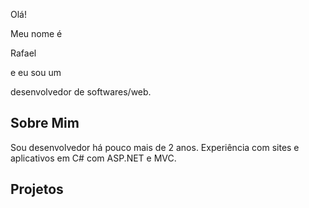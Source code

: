 <!DOCTYPE html>
<html lang="pt-br">
<head>
    <meta charset="utf-8">
    <link rel="icon" href="imagens/icon.png">
    <meta name="viewport" content="width=device-width,initial-scale=1">
    <title>Rafael Marega</title>
    <link href="css/style.css" rel="stylesheet">
    <link href="css/inicio.css" rel="stylesheet">
    <link href="css/menu.css" rel="stylesheet">
    <link href="css/sobre-mim.css" rel="stylesheet">
    <link href="css/projetos.css" rel="stylesheet">
    <link href="css/aos.css" rel="stylesheet">
    <link href="https://unpkg.com/aos@2.3.1/dist/aos.css" rel="stylesheet">
    <link href="https://fonts.googleapis.com/css?family=Raleway:400,500,700&display=swap" rel="stylesheet">
</head>
<body>
    <div id="root">
        <div class="container">
            <meta name="viewport" content="width=device-width, initial-scale=1, user-scalable=no">
            <section class="menu" style="display:none">
                <div class="menu-lateral">
                    <div class="imgPerfil" style="opacity: 1;">
                        <img src="imagens/perfil.jpg" alt="Rafael Marega" class="img-perfil">
                    </div>
                    <div class="titulo-perfil">
                        <span class="fonte-roxa nome" style="opacity: 1; animation-fill-mode: both; animation-duration: 1000ms; animation-delay: 250ms; animation-iteration-count: 1; animation-name: react-reveal-449849398679662-3;">
                            Rafael
                        </span>
                        <span class="profissao" style="opacity: 1; animation-fill-mode: both; animation-duration: 1000ms; animation-delay: 250ms; animation-iteration-count: 1; animation-name: react-reveal-449849398679662-3;">Desenvolvedor</span>
                    </div>
                    <div class="icones">
                        <ul style="opacity: 1;">
                            <li style="animation-fill-mode: both; animation-duration: 2000ms; animation-delay: 0ms; animation-iteration-count: 1; opacity: 1; animation-name: react-reveal-449849398679662-1;">
                                <svg stroke="currentColor" fill="currentColor" stroke-width="0" viewBox="0 0 384 512" size="32" class="icon" color="#FFF" height="32" width="32" xmlns="http://www.w3.org/2000/svg" style="color: rgb(255, 255, 255);">
                                    <title>Html5</title>
                                    <path d="M0 32l34.9 395.8L191.5 480l157.6-52.2L384 32H0zm308.2 127.9H124.4l4.1 49.4h175.6l-13.6 148.4-97.9 27v.3h-1.1l-98.7-27.3-6-75.8h47.7L138 320l53.5 14.5 53.7-14.5 6-62.2H84.3L71.5 112.2h241.1l-4.4 47.7z">
                                    </path>
                                </svg>
                            </li>
                            <li style="animation-fill-mode: both; animation-duration: 1878ms; animation-delay: 0ms; animation-iteration-count: 1; opacity: 1; animation-name: react-reveal-449849398679662-1;">
                                <svg stroke="currentColor" fill="currentColor" stroke-width="0" viewBox="0 0 512 512" size="32" class="icon" color="#FFF" height="32" width="32" xmlns="http://www.w3.org/2000/svg" style="color: rgb(255, 255, 255);">
                                    <title>Css3</title>
                                    <path d="M480 32l-64 368-223.3 80L0 400l19.6-94.8h82l-8 40.6L210 390.2l134.1-44.4 18.8-97.1H29.5l16-82h333.7l10.5-52.7H56.3l16.3-82H480z">
                                    </path>
                                </svg>
                            </li>
                            <!--<li style="animation-fill-mode: both; animation-duration: 1763ms; animation-delay: 0ms; animation-iteration-count: 1; opacity: 1; animation-name: react-reveal-449849398679662-1;">
                                <svg stroke="currentColor" fill="currentColor" stroke-width="0" viewBox="0 0 640 512" size="32" class="icon" color="#FFF" height="32" width="32" xmlns="http://www.w3.org/2000/svg" style="color: rgb(255, 255, 255);">
                                    <title>PHP</title>
                                    <path d="M320 104.5c171.4 0 303.2 72.2 303.2 151.5S491.3 407.5 320 407.5c-171.4 0-303.2-72.2-303.2-151.5S148.7 104.5 320 104.5m0-16.8C143.3 87.7 0 163 0 256s143.3 168.3 320 168.3S640 349 640 256 496.7 87.7 320 87.7zM218.2 242.5c-7.9 40.5-35.8 36.3-70.1 36.3l13.7-70.6c38 0 63.8-4.1 56.4 34.3zM97.4 350.3h36.7l8.7-44.8c41.1 0 66.6 3 90.2-19.1 26.1-24 32.9-66.7 14.3-88.1-9.7-11.2-25.3-16.7-46.5-16.7h-70.7L97.4 350.3zm185.7-213.6h36.5l-8.7 44.8c31.5 0 60.7-2.3 74.8 10.7 14.8 13.6 7.7 31-8.3 113.1h-37c15.4-79.4 18.3-86 12.7-92-5.4-5.8-17.7-4.6-47.4-4.6l-18.8 96.6h-36.5l32.7-168.6zM505 242.5c-8 41.1-36.7 36.3-70.1 36.3l13.7-70.6c38.2 0 63.8-4.1 56.4 34.3zM384.2 350.3H421l8.7-44.8c43.2 0 67.1 2.5 90.2-19.1 26.1-24 32.9-66.7 14.3-88.1-9.7-11.2-25.3-16.7-46.5-16.7H417l-32.8 168.7z"></path>
                                </svg>
                            </li>-->
                            <li style="animation-fill-mode: both; animation-duration: 1656ms; animation-delay: 0ms; animation-iteration-count: 1; opacity: 1; animation-name: react-reveal-449849398679662-1;">
                                <svg stroke="currentColor" fill="currentColor" stroke-width="0" viewBox="0 0 448 512" size="32" class="icon" color="#FFF" height="32" width="32" xmlns="http://www.w3.org/2000/svg" style="color: rgb(255, 255, 255);"><title>Bootstrap</title><path d="M292.3 311.93c0 42.41-39.72 41.43-43.92 41.43h-80.89v-81.69h80.89c42.56 0 43.92 31.9 43.92 40.26zm-50.15-73.13c.67 0 38.44 1 38.44-36.31 0-15.52-3.51-35.87-38.44-35.87h-74.66v72.18h74.66zM448 106.67v298.66A74.89 74.89 0 0 1 373.33 480H74.67A74.89 74.89 0 0 1 0 405.33V106.67A74.89 74.89 0 0 1 74.67 32h298.66A74.89 74.89 0 0 1 448 106.67zM338.05 317.86c0-21.57-6.65-58.29-49.05-67.35v-.73c22.91-9.78 37.34-28.25 37.34-55.64 0-7 2-64.78-77.6-64.78h-127v261.33c128.23 0 139.87 1.68 163.6-5.71 14.21-4.42 52.71-17.98 52.71-67.12z"></path></svg>
                            </li>
                            <li style="animation-fill-mode: both; animation-duration: 1554ms; animation-delay: 0ms; animation-iteration-count: 1; opacity: 1; animation-name: react-reveal-449849398679662-1;">
                                <svg stroke="currentColor" fill="currentColor" stroke-width="0" viewBox="0 0 448 512" size="32" class="icon" color="#FFF" height="32" width="32" xmlns="http://www.w3.org/2000/svg" style="color: rgb(255, 255, 255);">
                                    <title>Git</title>
                                    <path d="M439.55 236.05L244 40.45a28.87 28.87 0 0 0-40.81 0l-40.66 40.63 51.52 51.52c27.06-9.14 52.68 16.77 43.39 43.68l49.66 49.66c34.23-11.8 61.18 31 35.47 56.69-26.49 26.49-70.21-2.87-56-37.34L240.22 199v121.85c25.3 12.54 22.26 41.85 9.08 55a34.34 34.34 0 0 1-48.55 0c-17.57-17.6-11.07-46.91 11.25-56v-123c-20.8-8.51-24.6-30.74-18.64-45L142.57 101 8.45 235.14a28.86 28.86 0 0 0 0 40.81l195.61 195.6a28.86 28.86 0 0 0 40.8 0l194.69-194.69a28.86 28.86 0 0 0 0-40.81z"></path>
                                </svg>
                            </li>
                            <li style="animation-fill-mode: both; animation-duration: 1459ms; animation-delay: 0ms; animation-iteration-count: 1; opacity: 1; animation-name: react-reveal-449849398679662-1;">
                                <svg stroke="currentColor" fill="currentColor" stroke-width="0" version="1.1" viewBox="0 0 32 32" size="32" class="icon" color="#FFF" height="32" width="32" xmlns="http://www.w3.org/2000/svg" style="color: rgb(255, 255, 255);">
                                    <title>.NET</title>
                                    <path d="M8.579 10.956c0.041-0.019 0.083-0.037 0.125-0.053-0.041 0.016-0.083 0.035-0.125 0.053zM2.496 22.174h0.126c0.372 0 0.477 0 0.905 0h0.337c0.026 0 0.052 0 0.078 0 0.029 0 0.060 0 0.091 0 0 0 0.005 0 0.006 0 0.013 0 0.026 0 0.038 0 0.005 0 0.005 0 0.009 0 0.005 0 0.011 0.006 0.017 0.005 2.378-0.122 3.48-1.352 4.034-3.124 0.431-1.375 0.784-2.532 1.094-3.504-0 0-0 0.001-0 0.001 0.004-0.012 0.007-0.023 0.011-0.035 0.747-1.048 1.519-1.953 2.215-2.687v0c0 0 0.016 0 0.016-0 1.065 3.257 1.476 9.068 4.591 9.068 0.126 0 0.257 0.003 0.384-0.010-0.127 0.013-0.25 0.030-0.376 0.030h2.474c-0.175 0-0.341-0.026-0.501-0.059-0.101-0.021-0.199-0.052-0.295-0.085 0.096 0.032 0.194 0.057 0.296 0.077 0.16 0.033 0.326 0.048 0.5 0.048 0.459 0 0.842-0.035 1.176-0.144-0.334 0.109-0.717 0.162-1.176 0.162h2.42c0 0 0 0 0 0 0.021 0 0.042 0 0.062 0 0 0 0 0 0 0s0.001 0 0.002 0l0.001-0.005 0.913-0.009c-0.117 0-0.226-0.021-0.331-0.056 0.001-0.002 0.003-0.003 0.004-0.005 0.103 0.031 0.21 0.037 0.325 0.037 2.403 0 4.826-4.315 8.835-11.483h-1.574l0.001 0.064h-0.293c-1.478 2.624-2.511 4.866-3.387 6.658 0.877-1.794 1.909-4.034 3.386-6.658h-2.161c-0.041 0-0.082 0-0.123 0-0.039 0-0.078 0-0.116 0h-0.005c-0.080 0-0.157-0.011-0.234-0.006-0 0.001-0.001-0.007-0.001-0.005-2.321 0.14-3.407 1.318-3.953 3.067-0.956 3.056-1.535 5.034-2.092 6.297-0 0 0-0.001-0-0 0 0.003-0.002 0.003-0.002 0.004v-0.003c-0.256 0.25-0.522 0.478-0.782 0.685-0.136 0.108-0.272 0.21-0.409 0.306 0.114 0.137 0.231 0.265 0.354 0.382 0.186 0.181 0.385 0.333 0.602 0.45-0 0-0.001 0-0.001 0-0.217-0.117-0.416-0.269-0.603-0.45-0.123-0.117-0.239-0.245-0.354-0.382 0 0 0 0 0 0 0.137-0.096 0.272-0.199 0.408-0.307-0.749-1.659-1.184-4.478-1.991-6.673 0.807 2.194 1.243 5.014 1.991 6.673 0.26-0.207 0.52-0.435 0.781-0.685-1.082-3.242-1.47-9.136-4.606-9.136-0.221 0-0.444 0.021-0.666 0.061 0.222-0.041 0.445-0.062 0.666-0.062l-1.233-0.017c0.196 0 0.381 0.055 0.557 0.055-0 0-0 0-0 0-0.176 0-0.361-0.055-0.556-0.055-0.017 0-0.034-0.004-0.051-0.003 0.017-0 0.034-0.006 0.051-0.006h-4.96c-0.028 0-0.056-0.004-0.085-0.004-2.706 0-6.435 5.059-8.115 11.524 0 0 0.122 0 0.323 0 0 0 0 0 0 0 0.232 0 0.95 0 0.95 0zM26.161 10.675c-0 0-0 0-0 0-0.807 0.254-1.401 0.694-1.842 1.277 0.441-0.583 1.034-1.023 1.842-1.277zM22.369 21.541c-0.008 0.004-0.015 0.008-0.023 0.012-0.011 0.006-0.023 0.011-0.034 0.017-0.001 0-0.002 0.001-0.002 0.001 0.020-0.010 0.039-0.020 0.059-0.029zM22.040 21.687c0.005-0.004 0.010-0.004 0.016-0.006-0.005 0.003-0.010 0.004-0.015 0.006-0.011 0.005-0.022 0.008-0.033 0.012 0.011-0.004 0.021-0.008 0.032-0.012zM22.001 21.703c0 0 0-0 0-0s-0.001 0-0.001 0c0-0 0-0 0.001-0zM21.751 21.787c0.019-0.006 0.036-0.011 0.054-0.016 0.009-0.004 0.018-0.007 0.027-0.009 0.011-0.004 0.021-0.007 0.030-0.011 0.011-0.004 0.022-0.006 0.031-0.010s0.017-0.006 0.026-0.010c0.021-0.008 0.042-0.014 0.064-0.022 0.003 0 0.006-0.001 0.008-0.003-0.002 0.001-0.005 0.002-0.007 0.003-0.021 0.008-0.042 0.014-0.063 0.022-0.009 0.004-0.018 0.006-0.026 0.009-0.009 0.004-0.020 0.007-0.031 0.010-0.009 0.004-0.020 0.006-0.031 0.011-0.009 0.004-0.018 0.005-0.027 0.009-0.019 0.005-0.036 0.010-0.054 0.016-0.001 0-0.003 0.001-0.004 0.001 0.001-0 0.002-0.001 0.003-0.001zM8.704 10.91v-0.008c0 0 0.006 0.008 0.007 0.008h0c-0.053 0-0.105 0.037-0.157 0.059 0.008-0.004 0.017-0.009 0.025-0.012-0.042 0.018-0.084 0.037-0.126 0.057-0.022 0.011-0.045 0.021-0.067 0.033zM8.832 10.846v0zM9.191 10.738c-0.007 0.004-0.012 0.019-0.018 0.019-0.044 0.011-0.088 0.023-0.132 0.035-0.005 0-0.009 0.004-0.015 0.005-0.012 0.003-0.024 0.007-0.037 0.011 0.013-0.004 0.025-0.011 0.037-0.013 0.006 0 0.011-0.005 0.015-0.005 0.044-0.012 0.088-0.024 0.132-0.035 0.006 0 0.011-0.018 0.018-0.018 0.012-0.004 0.024-0.020 0.037-0.021-0.013 0.001-0.025 0.021-0.037 0.023zM9.249 10.732c-0.006 0.004-0.013 0.008-0.019 0.010 0.006-0.004 0.012-0.011 0.019-0.013 0.013-0.004 0.025-0.014 0.039-0.014-0.014 0-0.026 0.015-0.039 0.017zM9.732 10.716c-0.024-0.004-0.047-0.002-0.070-0.002-0.001 0-0.002 0-0.002 0 0.023 0 0.046-0.003 0.070-0 0.003 0 0.005-0.001 0.008-0.001-0.002 0.001-0.003 0.003-0.006 0.003zM9.794 10.685c-0.058 0-0.115 0.012-0.174 0.016 0.008 0 0.016 0.010 0.024 0.012-0.015-0.002-0.030-0.011-0.045-0.012 0.007-0.001 0.014-0.005 0.021-0.005-0.004-0-0.004-0.002-0.008-0.002-0.005-0.004-0.012-0.006-0.012-0.006v0.005c-0.064 0.004-0.060 0.005-0.088 0.008l-0.004-0.005c-0.008 0-0.014 0.004-0.021 0.004-0.011 0.004-0.024 0.004-0.036 0.005-0.007 0-0.014 0-0.021 0.004-0.013 0.004-0.025 0.006-0.037 0.008-0.001 0-0.002 0.001-0.003 0.001 0.001 0 0.002 0 0.003 0 0.013 0 0.024-0.006 0.037-0.009 0.007 0 0.014-0.005 0.021-0.005 0.012 0 0.024-0.004 0.036-0.006 0.006 0 0.012-0 0.020-0.004 0.024-0.003 0.048-0.005 0.072-0.007 0.005 0 0.009 0.001 0.014 0.001 0.068-0.006 0.134-0.008 0.201-0.008zM9.955 10.755c-0.045-0.012-0.091-0.021-0.137-0.029-0.004 0-0.008-0.002-0.012-0.003 0.003 0.001 0.007 0.002 0.011 0.002 0.046 0.009 0.092 0.018 0.137 0.030 0.001 0 0.003 0.001 0.004 0.001-0.001-0-0.001-0-0.002-0zM10.934 11.537v0c-0 0-0 0.001-0.001 0.001-0.141-0.238-0.296-0.438-0.468-0.584 0.002 0.001 0.005 0.003 0.007 0.004 0.169 0.147 0.321 0.344 0.461 0.58 0-0 0 0-0 0zM11.154 11.961v0zM13.665 10.744c0.18-0.034 0.361-0.056 0.539-0.064-0.179 0.009-0.359 0.030-0.54 0.065zM11.904 12.446c-0.001-0.003-0.003-0.005-0.004-0.008 0.001 0.003 0.003 0.005 0.004 0.008v0zM14.209 10.947c-0.284 0.106-0.569 0.242-0.854 0.408 0.285-0.166 0.57-0.302 0.854-0.408 0.194-0.072 0.387-0.129 0.58-0.172-0.194 0.043-0.387 0.1-0.58 0.172zM14.94 10.743v0 0 0zM17.104 21.758c0.117-0.031 0.235-0.068 0.352-0.109 0 0 0 0 0 0-0.118 0.041-0.235 0.077-0.352 0.109zM20.136 21.561c-0 0-0 0-0 0-0.007 0.004-0.014 0.007-0.021 0.011 0.007-0.004 0.015-0.008 0.022-0.012zM20.762 21.884c-0.285-0.034-0.54-0.118-0.773-0.244 0.233 0.126 0.488 0.21 0.773 0.244 0.042 0.004 0.083 0.008 0.126 0.011-0.043-0.003-0.085-0.007-0.126-0.011zM20.742 21.035l0.001-0.005c0-0 0-0.001 0.001-0.001 0.157 0.267 0.331 0.487 0.527 0.639-0.196-0.149-0.371-0.364-0.528-0.633zM21.188 21.895c-0.008 0.004-0.015 0.004-0.023 0.004-0.001 0-0.001 0-0.002 0 0.008 0 0.016 0 0.023-0.004 0.015 0 0.030 0 0.046-0.004 0.001 0 0.002 0 0.002 0-0.016 0.004-0.031 0.004-0.046 0.004zM21.377 21.874c-0.017 0.003-0.035 0.004-0.053 0.008-0.005 0-0.010 0.004-0.015 0.004-0 0-0.004 0-0.004 0-0.016 0.002-0.033 0.005-0.049 0.005-0.001 0-0.002 0-0.002 0 0.016 0 0.033-0.004 0.049-0.005h0.004c0.005 0 0.010-0.004 0.015-0.004 0.018-0.004 0.036-0.006 0.053-0.008 0.002 0 0.003 0 0.004 0-0.001 0-0.001 0-0.002 0z"></path>
                                </svg>
                            </li>
                            <li style="animation-fill-mode: both; animation-duration: 1370ms; animation-delay: 0ms; animation-iteration-count: 1; opacity: 1; animation-name: react-reveal-449849398679662-1;">
                                <svg stroke="currentColor" fill="currentColor" stroke-width="0" version="1.1" viewBox="0 0 32 32" size="32" class="icon" color="#FFF" height="32" width="32" xmlns="http://www.w3.org/2000/svg" style="color: rgb(255, 255, 255);">
                                    <title>JavaScript</title>
                                    <path d="M9.633 7.968h3.751v10.514c0 4.738-2.271 6.392-5.899 6.392-0.888 0-2.024-0.148-2.764-0.395l0.42-3.036c0.518 0.173 1.185 0.296 1.925 0.296 1.58 0 2.567-0.716 2.567-3.282v-10.489zM16.641 20.753c0.987 0.518 2.567 1.037 4.171 1.037 1.728 0 2.641-0.716 2.641-1.826 0-1.012-0.79-1.629-2.789-2.32-2.764-0.987-4.59-2.517-4.59-4.961 0-2.838 2.394-4.985 6.293-4.985 1.9 0 3.258 0.37 4.245 0.839l-0.839 3.011c-0.642-0.321-1.851-0.79-3.455-0.79-1.629 0-2.419 0.765-2.419 1.604 0 1.061 0.913 1.53 3.085 2.369 2.937 1.086 4.294 2.616 4.294 4.985 0 2.789-2.122 5.158-6.688 5.158-1.9 0-3.776-0.518-4.714-1.037l0.765-3.085z"></path>
                                </svg>
                            </li>
                            <li style="animation-fill-mode: both; animation-duration: 1287ms; animation-delay: 0ms; animation-iteration-count: 1; opacity: 1; animation-name: react-reveal-449849398679662-1;">
                                <svg stroke="currentColor" fill="currentColor" stroke-width="0" version="1.1" viewBox="0 0 32 32" size="32" class="icon" color="#FFF" height="32" width="32" xmlns="http://www.w3.org/2000/svg" style="color: rgb(255, 255, 255);">
                                    <title>JQuery</title>
                                    <path d="M16.232 24.047c-0.15-0.034-0.295-0.081-0.441-0.124-0.037-0.011-0.074-0.022-0.11-0.033-0.143-0.044-0.284-0.090-0.425-0.139-0.019-0.007-0.039-0.014-0.058-0.021-0.126-0.045-0.251-0.091-0.375-0.139-0.035-0.014-0.070-0.027-0.105-0.041-0.136-0.054-0.271-0.11-0.405-0.168-0.027-0.012-0.054-0.024-0.081-0.036-0.115-0.052-0.228-0.105-0.341-0.159-0.033-0.016-0.065-0.031-0.099-0.047-0.089-0.043-0.177-0.090-0.264-0.134-0.059-0.031-0.118-0.060-0.176-0.092-0.107-0.058-0.212-0.117-0.317-0.178-0.035-0.020-0.071-0.038-0.107-0.059-0.139-0.081-0.277-0.166-0.412-0.252-0.037-0.024-0.074-0.050-0.111-0.074-0.099-0.063-0.197-0.128-0.293-0.195-0.032-0.021-0.063-0.045-0.094-0.066-0.093-0.066-0.186-0.132-0.277-0.2-0.042-0.031-0.082-0.062-0.123-0.093-0.084-0.064-0.168-0.129-0.25-0.196-0.037-0.030-0.075-0.060-0.112-0.090-0.105-0.087-0.209-0.173-0.312-0.263-0.011-0.009-0.023-0.018-0.034-0.028-0.111-0.097-0.22-0.197-0.328-0.298-0.031-0.030-0.062-0.059-0.092-0.088-0.080-0.076-0.158-0.153-0.235-0.231-0.031-0.031-0.062-0.061-0.092-0.092-0.098-0.101-0.194-0.203-0.289-0.306-0.005-0.005-0.010-0.010-0.014-0.015-0.1-0.109-0.197-0.221-0.293-0.334-0.026-0.031-0.051-0.060-0.077-0.091-0.071-0.086-0.142-0.173-0.211-0.261-0.026-0.031-0.052-0.064-0.077-0.096-0.083-0.108-0.164-0.215-0.243-0.324-2.197-2.996-2.986-7.129-1.23-10.523l-1.556 1.974c-1.994 2.866-1.746 6.595-0.223 9.64 0.036 0.073 0.074 0.145 0.112 0.217 0.024 0.045 0.046 0.092 0.071 0.137 0.014 0.027 0.030 0.053 0.044 0.079 0.026 0.049 0.053 0.095 0.079 0.142 0.047 0.083 0.096 0.166 0.145 0.249 0.027 0.045 0.055 0.091 0.083 0.136 0.055 0.089 0.111 0.176 0.169 0.264 0.024 0.037 0.047 0.075 0.072 0.111 0.080 0.118 0.161 0.236 0.244 0.353 0.002 0.003 0.005 0.006 0.007 0.009 0.013 0.018 0.028 0.037 0.041 0.056 0.072 0.1 0.147 0.199 0.223 0.296 0.028 0.036 0.056 0.072 0.084 0.107 0.067 0.085 0.136 0.169 0.206 0.253 0.026 0.031 0.052 0.063 0.079 0.094 0.094 0.11 0.189 0.22 0.287 0.328 0.002 0.002 0.004 0.004 0.006 0.005 0.004 0.005 0.008 0.008 0.011 0.013 0.095 0.104 0.193 0.206 0.291 0.307 0.031 0.032 0.062 0.063 0.093 0.094 0.076 0.077 0.154 0.153 0.233 0.228 0.032 0.030 0.063 0.061 0.095 0.091 0.105 0.099 0.211 0.196 0.319 0.291 0.002 0.001 0.003 0.003 0.005 0.004 0.018 0.016 0.038 0.032 0.056 0.047 0.095 0.082 0.192 0.164 0.29 0.245 0.040 0.032 0.080 0.064 0.12 0.096 0.080 0.064 0.16 0.127 0.241 0.189 0.043 0.033 0.086 0.066 0.129 0.098 0.089 0.066 0.18 0.131 0.271 0.194 0.033 0.024 0.065 0.047 0.099 0.070 0.009 0.006 0.018 0.013 0.027 0.019 0.086 0.060 0.175 0.116 0.263 0.174 0.038 0.025 0.075 0.051 0.114 0.076 0.136 0.086 0.273 0.171 0.412 0.253 0.038 0.022 0.076 0.043 0.114 0.064 0.102 0.059 0.205 0.117 0.309 0.174 0.056 0.030 0.114 0.059 0.171 0.088 0.073 0.038 0.147 0.078 0.221 0.115 0.017 0.009 0.035 0.017 0.051 0.025 0.030 0.014 0.060 0.028 0.091 0.044 0.116 0.055 0.233 0.11 0.351 0.163 0.025 0.011 0.049 0.022 0.074 0.033 0.135 0.059 0.271 0.116 0.409 0.17 0.033 0.014 0.066 0.026 0.1 0.039 0.127 0.049 0.256 0.098 0.386 0.143 0.016 0.006 0.032 0.012 0.049 0.017 0.142 0.050 0.286 0.096 0.43 0.141 0.034 0.010 0.069 0.021 0.104 0.031 0.147 0.044 0.293 0.097 0.445 0.125 9.643 1.759 12.444-5.795 12.444-5.795-2.352 3.065-6.528 3.873-10.485 2.974zM12.758 16.231c0.216 0.31 0.456 0.678 0.742 0.927 0.104 0.114 0.213 0.226 0.324 0.336 0.028 0.029 0.057 0.056 0.085 0.084 0.108 0.105 0.217 0.207 0.33 0.307 0.005 0.003 0.009 0.008 0.014 0.012 0.001 0.001 0.002 0.002 0.003 0.003 0.125 0.11 0.255 0.216 0.386 0.319 0.029 0.022 0.058 0.046 0.088 0.069 0.132 0.101 0.266 0.2 0.404 0.295 0.004 0.003 0.008 0.006 0.012 0.009 0.061 0.042 0.123 0.081 0.184 0.122 0.030 0.019 0.058 0.040 0.088 0.058 0.098 0.063 0.198 0.125 0.299 0.183 0.014 0.009 0.028 0.016 0.042 0.024 0.087 0.051 0.176 0.1 0.265 0.148 0.031 0.018 0.063 0.033 0.094 0.049 0.061 0.032 0.123 0.064 0.185 0.096 0.009 0.004 0.019 0.009 0.028 0.012 0.127 0.063 0.255 0.123 0.386 0.18 0.028 0.012 0.057 0.023 0.085 0.035 0.105 0.045 0.21 0.088 0.316 0.129 0.045 0.017 0.091 0.033 0.135 0.050 0.097 0.036 0.193 0.069 0.291 0.101 0.044 0.014 0.087 0.028 0.131 0.042 0.139 0.043 0.276 0.098 0.42 0.122 7.445 1.233 9.164-4.499 9.164-4.499-1.549 2.232-4.55 3.296-7.752 2.465-0.142-0.038-0.282-0.078-0.422-0.122-0.043-0.013-0.084-0.027-0.127-0.041-0.099-0.032-0.197-0.066-0.295-0.102-0.045-0.017-0.089-0.033-0.133-0.050-0.107-0.041-0.213-0.084-0.317-0.128-0.029-0.013-0.058-0.024-0.086-0.036-0.131-0.057-0.261-0.117-0.389-0.18-0.066-0.032-0.13-0.066-0.195-0.099-0.037-0.019-0.075-0.038-0.112-0.058-0.083-0.045-0.165-0.092-0.246-0.139-0.019-0.011-0.040-0.022-0.059-0.033-0.101-0.059-0.2-0.12-0.299-0.182-0.030-0.019-0.060-0.040-0.090-0.060-0.065-0.042-0.13-0.085-0.193-0.128-0.137-0.095-0.271-0.194-0.402-0.294-0.030-0.024-0.061-0.047-0.091-0.071-1.401-1.107-2.512-2.619-3.041-4.334-0.554-1.778-0.434-3.775 0.525-5.395l-1.178 1.663c-1.442 2.075-1.364 4.853-0.239 7.048 0.189 0.368 0.401 0.725 0.638 1.065zM20.606 13.664c0.061 0.023 0.123 0.043 0.185 0.064 0.027 0.008 0.054 0.018 0.082 0.026 0.088 0.027 0.175 0.060 0.265 0.076 4.111 0.794 5.226-2.11 5.523-2.537-0.977 1.406-2.618 1.744-4.632 1.255-0.159-0.039-0.334-0.096-0.488-0.151-0.197-0.070-0.39-0.15-0.579-0.24-0.358-0.172-0.699-0.38-1.015-0.619-1.802-1.367-2.922-3.976-1.746-6.101l-0.637 0.877c-0.85 1.251-0.933 2.805-0.344 4.186 0.622 1.467 1.897 2.617 3.384 3.163z"></path>
                                </svg>
                            </li>
                            <!--<li style="animation-fill-mode: both; animation-duration: 1208ms; animation-delay: 0ms; animation-iteration-count: 1; opacity: 1; animation-name: react-reveal-449849398679662-1;">
                                <svg stroke="currentColor" fill="currentColor" stroke-width="0" version="1.1" viewBox="0 0 32 32" size="32" class="icon" color="#FFF" height="32" width="32" xmlns="http://www.w3.org/2000/svg" style="color: rgb(255, 255, 255);">
                                    <title>MySQL</title>
                                    <path d="M5.082 5.593c-0.564 0.564-0.423 1.213 0.564 2.679 0.508 0.761 1.1 1.946 1.326 2.623 0.226 0.705 0.677 1.664 0.987 2.143 0.564 0.79 0.564 0.959 0.197 2.397-0.226 0.902-0.31 2.031-0.197 2.736 0.169 1.185 1.128 2.905 1.72 3.102 0.508 0.169 1.241-0.733 1.269-1.551 0-0.705 0.028-0.733 0.338-0.226 0.536 0.874 2.228 2.735 2.369 2.594 0.056-0.056-0.31-0.79-0.846-1.607-0.508-0.846-1.1-1.946-1.325-2.454-0.31-0.846-0.423-0.902-0.79-0.508-0.226 0.226-0.508 0.874-0.592 1.466-0.226 1.354-0.733 1.523-1.128 0.367s-0.395-3.131 0-4.484c0.282-0.931 0.254-1.184-0.226-1.89-0.31-0.423-0.79-1.438-1.044-2.256-0.254-0.79-0.846-1.974-1.325-2.595-1.1-1.551-1.1-2.115 0.056-1.89 0.479 0.085 1.213 0.423 1.664 0.733 0.423 0.31 1.156 0.564 1.607 0.564 1.354 0 3.723 1.326 5.443 3.046 1.326 1.325 2.002 2.397 3.441 5.302 1.692 3.44 1.833 3.638 2.877 3.976 1.241 0.423 3.835 2.002 3.835 2.341 0 0.113-0.649 0.282-1.438 0.338-2.115 0.226-2.313 0.62-0.931 1.861 0.649 0.564 1.862 1.438 2.736 1.918l1.579 0.902-0.733-0.931c-0.423-0.508-1.297-1.297-1.974-1.72s-1.213-0.874-1.213-0.987c0-0.113 0.479-0.31 1.072-0.395 1.579-0.282 2.030-0.423 2.030-0.705 0-0.423-2.848-2.566-4.202-3.159-1.156-0.536-1.297-0.762-2.792-3.835-1.326-2.82-1.861-3.61-3.553-5.302-2.171-2.171-3.666-3.102-5.584-3.384-0.649-0.113-1.551-0.451-1.946-0.733-0.931-0.705-2.82-0.959-3.272-0.479z"></path>
                                </svg>
                            </li>-->
                            <li style="animation-fill-mode: both; animation-duration: 1134ms; animation-delay: 0ms; animation-iteration-count: 1; opacity: 1; animation-name: react-reveal-449849398679662-1;">
                                <svg stroke="currentColor" fill="currentColor" stroke-width="0" version="1.1" viewBox="0 0 32 32" size="32" class="icon" color="#FFF" height="32" width="32" xmlns="http://www.w3.org/2000/svg" style="color: rgb(255, 255, 255);">
                                    <title>SQL</title>
                                    <path d="M16 27.534c-5.323 0-9.641-1.44-9.641-3.214 0-0.97 0-2.031 0-3.214 0-0.279 0.14-0.545 0.341-0.803 1.075 1.384 4.813 2.41 9.301 2.41s8.226-1.026 9.301-2.41c0.201 0.259 0.34 0.524 0.34 0.803 0 0.931 0 1.918 0 3.214 0 1.773-4.318 3.214-9.641 3.214zM16 21.106c-5.323 0-9.641-1.441-9.641-3.214 0-0.97 0-2.030 0-3.214 0-0.17 0.064-0.336 0.151-0.5v0c0.049-0.103 0.113-0.204 0.19-0.304 1.075 1.383 4.813 2.41 9.301 2.41s8.226-1.027 9.301-2.41c0.077 0.1 0.141 0.201 0.19 0.304v0c0.086 0.164 0.151 0.33 0.151 0.5 0 0.931 0 1.917 0 3.214 0 1.773-4.318 3.214-9.641 3.214zM16 14.679c-5.323 0-9.641-1.44-9.641-3.214 0-0.508 0-1.044 0-1.607 0-0.511 0-1.041 0-1.607 0-1.774 4.318-3.214 9.641-3.214s9.641 1.44 9.641 3.214c0 0.501 0 1.033 0 1.607 0 0.492 0 1.011 0 1.607 0 1.774-4.318 3.214-9.641 3.214zM16 6.645c-3.55 0-6.427 0.718-6.427 1.607s2.878 1.607 6.427 1.607c3.55 0 6.427-0.718 6.427-1.607s-2.878-1.607-6.427-1.607z"></path>
                                </svg>
                            </li>
                            <li style="animation-fill-mode: both; animation-duration: 1065ms; animation-delay: 0ms; animation-iteration-count: 1; opacity: 1; animation-name: react-reveal-449849398679662-1;">
                                <svg stroke="currentColor" fill="currentColor" stroke-width="0" version="1.1" viewBox="0 0 32 32" size="32" class="icon" color="#FFF" height="32" width="32" xmlns="http://www.w3.org/2000/svg" style="color: rgb(255, 255, 255);">
                                    <title>Visual Studio</title>
                                    <path d="M17.319 9.414c-2.444 2.444-4.5 4.435-4.597 4.435-0.081 0-1.424-0.987-2.962-2.185l-2.784-2.185-2.266 1.133v11.331l2.266 1.133 2.574-2.007c1.425-1.117 2.736-2.12 2.914-2.234 0.324-0.194 0.647 0.097 4.84 4.274l4.484 4.484 2.752-1.117 2.752-1.101v-18.195l-2.104-0.842c-1.149-0.47-2.396-0.955-2.768-1.101l-0.664-0.259-4.435 4.435zM21.706 16.278c0 2.493-0.032 4.532-0.097 4.532-0.227 0-5.73-4.435-5.682-4.581 0.049-0.178 5.471-4.468 5.666-4.468 0.065-0.016 0.114 2.023 0.114 4.516zM8.837 14.659l1.619 1.619-1.619 1.619c-0.89 0.89-1.667 1.619-1.732 1.619-0.081 0-0.13-1.457-0.13-3.237s0.048-3.238 0.13-3.238c0.065 0 0.842 0.729 1.732 1.619z"></path>
                                </svg>
                            </li>
                        </ul>
                    </div>
                    <nav>
                        <ul style="opacity: 1;">
                            <li style="animation-fill-mode: both; animation-duration: 2000ms; animation-delay: 0ms; animation-iteration-count: 1; opacity: 1; animation-name: react-reveal-449849398679662-1;">
                                <a target="_blank" rel="noopener noreferrer" href="http://linkedin.com/in/rafael-marega-b6755a189">
                                    <span>LinkedIn</span>
                                    <svg stroke="currentColor" fill="currentColor" stroke-width="0" viewBox="0 0 448 512" size="24" class="icon" color="#FFF" height="24" width="24" xmlns="http://www.w3.org/2000/svg" style="color: rgb(255, 255, 255);">
                                        <path d="M416 32H31.9C14.3 32 0 46.5 0 64.3v383.4C0 465.5 14.3 480 31.9 480H416c17.6 0 32-14.5 32-32.3V64.3c0-17.8-14.4-32.3-32-32.3zM135.4 416H69V202.2h66.5V416zm-33.2-243c-21.3 0-38.5-17.3-38.5-38.5S80.9 96 102.2 96c21.2 0 38.5 17.3 38.5 38.5 0 21.3-17.2 38.5-38.5 38.5zm282.1 243h-66.4V312c0-24.8-.5-56.7-34.5-56.7-34.6 0-39.9 27-39.9 54.9V416h-66.4V202.2h63.7v29.2h.9c8.9-16.8 30.6-34.5 62.9-34.5 67.2 0 79.7 44.3 79.7 101.9V416z"></path>
                                    </svg>
                                </a>
                            </li>
                            <li style="animation-fill-mode: both; animation-duration: 1587ms; animation-delay: 0ms; animation-iteration-count: 1; opacity: 1; animation-name: react-reveal-449849398679662-1;">
                                <a target="_blank" rel="noopener noreferrer" href="https://github.com/MaregaRafa2001">
                                    <span>Github</span>
                                    <svg stroke="currentColor" fill="currentColor" stroke-width="0" viewBox="0 0 496 512" size="24" class="icon" color="#FFF" height="24" width="24" xmlns="http://www.w3.org/2000/svg" style="color: rgb(255, 255, 255);">
                                        <path d="M165.9 397.4c0 2-2.3 3.6-5.2 3.6-3.3.3-5.6-1.3-5.6-3.6 0-2 2.3-3.6 5.2-3.6 3-.3 5.6 1.3 5.6 3.6zm-31.1-4.5c-.7 2 1.3 4.3 4.3 4.9 2.6 1 5.6 0 6.2-2s-1.3-4.3-4.3-5.2c-2.6-.7-5.5.3-6.2 2.3zm44.2-1.7c-2.9.7-4.9 2.6-4.6 4.9.3 2 2.9 3.3 5.9 2.6 2.9-.7 4.9-2.6 4.6-4.6-.3-1.9-3-3.2-5.9-2.9zM244.8 8C106.1 8 0 113.3 0 252c0 110.9 69.8 205.8 169.5 239.2 12.8 2.3 17.3-5.6 17.3-12.1 0-6.2-.3-40.4-.3-61.4 0 0-70 15-84.7-29.8 0 0-11.4-29.1-27.8-36.6 0 0-22.9-15.7 1.6-15.4 0 0 24.9 2 38.6 25.8 21.9 38.6 58.6 27.5 72.9 20.9 2.3-16 8.8-27.1 16-33.7-55.9-6.2-112.3-14.3-112.3-110.5 0-27.5 7.6-41.3 23.6-58.9-2.6-6.5-11.1-33.3 2.6-67.9 20.9-6.5 69 27 69 27 20-5.6 41.5-8.5 62.8-8.5s42.8 2.9 62.8 8.5c0 0 48.1-33.6 69-27 13.7 34.7 5.2 61.4 2.6 67.9 16 17.7 25.8 31.5 25.8 58.9 0 96.5-58.9 104.2-114.8 110.5 9.2 7.9 17 22.9 17 46.4 0 33.7-.3 75.4-.3 83.6 0 6.5 4.6 14.4 17.3 12.1C428.2 457.8 496 362.9 496 252 496 113.3 383.5 8 244.8 8zM97.2 352.9c-1.3 1-1 3.3.7 5.2 1.6 1.6 3.9 2.3 5.2 1 1.3-1 1-3.3-.7-5.2-1.6-1.6-3.9-2.3-5.2-1zm-10.8-8.1c-.7 1.3.3 2.9 2.3 3.9 1.6 1 3.6.7 4.3-.7.7-1.3-.3-2.9-2.3-3.9-2-.6-3.6-.3-4.3.7zm32.4 35.6c-1.6 1.3-1 4.3 1.3 6.2 2.3 2.3 5.2 2.6 6.5 1 1.3-1.3.7-4.3-1.3-6.2-2.2-2.3-5.2-2.6-6.5-1zm-11.4-14.7c-1.6 1-1.6 3.6 0 5.9 1.6 2.3 4.3 3.3 5.6 2.3 1.6-1.3 1.6-3.9 0-6.2-1.4-2.3-4-3.3-5.6-2z">
                                        </path>
                                    </svg>
                                </a>
                            </li>
                            <li style="animation-fill-mode: both; animation-duration: 1260ms; animation-delay: 0ms; animation-iteration-count: 1; opacity: 1; animation-name: react-reveal-449849398679662-1;">
                                <a target="_blank" rel="noopener noreferrer" href="https://www.facebook.com/rafael.marega.73/">
                                    <span>Facebook</span>
                                    <svg stroke="currentColor" fill="currentColor" stroke-width="0" viewBox="0 0 512 512" size="24" class="icon" color="#FFF" height="24" width="24" xmlns="http://www.w3.org/2000/svg" style="color: rgb(255, 255, 255);">
                                        <path d="M504 256C504 119 393 8 256 8S8 119 8 256c0 123.78 90.69 226.38 209.25 245V327.69h-63V256h63v-54.64c0-62.15 37-96.48 93.67-96.48 27.14 0 55.52 4.84 55.52 4.84v61h-31.28c-30.8 0-40.41 19.12-40.41 38.73V256h68.78l-11 71.69h-57.78V501C413.31 482.38 504 379.78 504 256z"></path>
                                    </svg>
                                </a>
                            </li>
                        </ul>
                    </nav>
                </div>
            </section>
            <section class="paginas">
                <div class="barra-lateral"></div>
                <div class="pagina-inicial">
                    <div class="conteudo txt-ola">
                        <div>
                            <p data-animation="top-down" class="top-down">Olá!</p>
                            <p data-animation="left-right" class="left-right">Meu nome é </p>
                        </div>
                        <span data-animation="left-right" class="fonte-roxa left-right">Rafael</span>
                        <div><p data-animation="bottom-top" class="bottom-top">e eu sou um <br></p></div>
                        <sp data-animation="bottom-top" class="bottom-top">desenvolvedor de softwares/web.</sp>
                    </div>
                </div>
                <div class="sobre-mim">
                    <div class="conteudo txt-sobre">
                        <h2 class="sobre">
                            Sobre Mim
                        </h2>
                        <div class="sobre">
                            <p>Sou desenvolvedor há pouco mais de 2 anos. Experiência com sites e aplicativos em C# com ASP.NET e MVC.</p>
                        </div>
                    </div>
                </div>
                <div class="conteudo projetos">
                    <h2>Projetos</h2>
                    <ul>
                    </ul>
                </div>
            </section>
        </div>
    </div>
    <script src="js/jquery-3.5.1.min.js"></script>
    <script src="js/aos.js"></script>
    <script src="js/portfolio.js"></script>
    <script src="https://unpkg.com/aos@2.3.1/dist/aos.js"></script>
</body>
</html>
